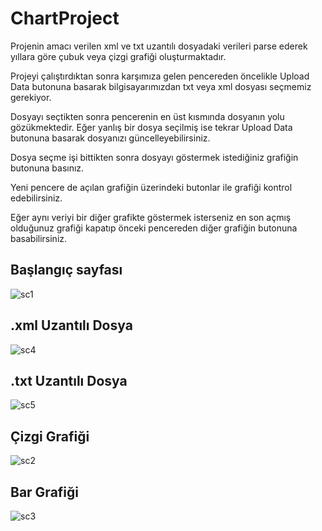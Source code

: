 # ChartProject
Projenin amacı verilen xml ve txt uzantılı dosyadaki verileri parse ederek yıllara göre çubuk veya çizgi grafiği oluşturmaktadır.

Projeyi çalıştırdıktan sonra karşımıza gelen pencereden öncelikle Upload Data butonuna basarak
bilgisayarımızdan txt veya xml dosyası seçmemiz gerekiyor.

Dosyayı seçtikten sonra pencerenin en üst kısmında dosyanın yolu gözükmektedir. Eğer yanlış bir dosya seçilmiş ise tekrar Upload Data
butonuna basarak dosyanızı güncelleyebilirsiniz.

Dosya seçme işi bittikten sonra dosyayı göstermek istediğiniz grafiğin butonuna basınız.

Yeni pencere de açılan grafiğin üzerindeki butonlar ile grafiği kontrol edebilirsiniz.

Eğer aynı veriyi bir diğer grafikte göstermek isterseniz en son açmış olduğunuz grafiği kapatıp önceki pencereden diğer grafiğin butonuna basabilirsiniz.


## Başlangıç sayfası
![sc1](https://user-images.githubusercontent.com/73312086/194390633-7fb1169f-132b-4f97-a388-7c67c28d7d84.JPG)

## .xml Uzantılı Dosya
![sc4](https://user-images.githubusercontent.com/73312086/194390662-bc2aff9a-3319-47e0-a6ca-88872ded0384.JPG)

## .txt Uzantılı Dosya
![sc5](https://user-images.githubusercontent.com/73312086/194390671-471ed060-8861-4c3e-83d1-fa8e576f8dff.JPG)

## Çizgi Grafiği
![sc2](https://user-images.githubusercontent.com/73312086/194390643-d59129dc-5443-42dd-a11a-48df89771d65.JPG)

## Bar Grafiği
![sc3](https://user-images.githubusercontent.com/73312086/194390650-cf039d8e-aa40-4b7d-9f3c-85b6ecd3e3d0.JPG)

